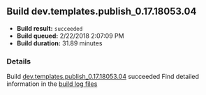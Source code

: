 ## Build dev.templates.publish_0.17.18053.04
- **Build result:** `succeeded`
- **Build queued:** 2/22/2018 2:07:09 PM
- **Build duration:** 31.89 minutes
### Details
Build [dev.templates.publish_0.17.18053.04](https://winappstudio.visualstudio.com/web/build.aspx?pcguid=a4ef43be-68ce-4195-a619-079b4d9834c2&builduri=vstfs%3a%2f%2f%2fBuild%2fBuild%2f25107) succeeded
Find detailed information in the [build log files](https://uwpctdiags.blob.core.windows.net/buildlogs/dev.templates.publish_0.17.18053.04_logs.zip)

